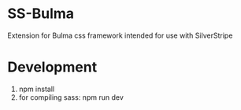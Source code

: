 # SS-Bulma
Extension for Bulma css framework intended for use with SilverStripe

# Development
1. npm install
2. for compiling sass: npm run dev
